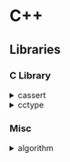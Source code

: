 
# C++

## Libraries

### C Library

<details><summary>cassert</summary>

```cpp
assert(("There are five lights", 2 + 2 == 5));
```

```bash
test: test.cc:10: int main(): Assertion `((void)"There are five lights", 2+2==5)' failed.
Aborted
```

</details>

<details><summary>cctype</summary>

```cpp
// 0-9a-zA-Z
isalnum()

// a-zA-Z
isalpha()

// tab (\t), space( )
isblank()

// NUL, \t, \f, \v, \n, \r, DEL
iscntrl()

// 0-9
isdigit()

// a-z
islower()

// A-Z
isupper()

// all printable characters
isprint()

// !"#$%&'()*+,-./:;<=>?@[\]^_`{|}~
ispunct()

// \t, \f, \v, \n, \r, space( )
isspace()

// 0123456789 ABCDEF abcdef
isxdigit()
```

</details>

### Misc

<details><summary>algorithm</summary>

<details><summary>shuffle</summary>

```cpp
std::vector<int> v = {1, 2, 3, 4, 5, 6, 7, 8, 9, 10};
std::random_device rd;
std::mt19937 g(rd());
std::shuffle(v.begin(), v.end(), g);
```

```bash
8 6 10 4 2 3 7 1 9 5
```
</details>

<details><summary>{all, any, none}_of</summary>

```c++
std::vector<int> v(10, 2);
if (std::all_of(v.cbegin(), v.cend(), [](int i){ return i % 2 == 0; })) {
    std::cout << "All numbers are even\n";
}
```

```bash
All numbers are even
```
</details>

<details><summary>find</summary>

```c++
std::vector<int> v{0, 1, 2, 3, 4};
auto result1 = std::find(std::begin(v), std::end(v), 3);
if (result1 != std::end(v)) {
    std::cout << "v contains: 3\n";
} else {
    std::cout << "v does not contain: " << n1 << '\n';
}
```

```bash
v contains: 3
```
</details>

<details><summary>transform</summary>

```c++
std::string s("hello");
std::transform(s.begin(), s.end(), s.begin(),
                [](unsigned char c) -> unsigned char { return std::toupper(c); });
```

```bash
HELLO
```
</details>

<details><summary>max</summary>

```c++
std::cout << "larger of 1 and 9999: " << std::max(1, 9999) << '\n';
```
```bash
larger of 1 and 9999: 9999
```
</details>

<details><summary>clamp</summary>

```c++
std::clamp(10, 0, 100);
std::clamp(-10, 0, 100);
```
```bash
10
0
```
</details>

<details><summary>next_permutation</summary>

```c++
std::string s = "aba";
std::sort(s.begin(), s.end());
do {
    std::cout << s << '\n';
} while(std::next_permutation(s.begin(), s.end()));
```

```bash
aab
aba
baa
```
</details>

</details>
